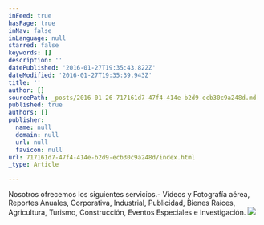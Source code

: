 ```yaml
---
inFeed: true
hasPage: true
inNav: false
inLanguage: null
starred: false
keywords: []
description: ''
datePublished: '2016-01-27T19:35:43.822Z'
dateModified: '2016-01-27T19:35:39.943Z'
title: ''
author: []
sourcePath: _posts/2016-01-26-717161d7-47f4-414e-b2d9-ecb30c9a248d.md
published: true
authors: []
publisher:
  name: null
  domain: null
  url: null
  favicon: null
url: 717161d7-47f4-414e-b2d9-ecb30c9a248d/index.html
_type: Article

---
```

Nosotros ofrecemos los siguientes servicios.-   Videos y Fotografía aérea, Reportes Anuales, Corporativa, Industrial, Publicidad, Bienes Raíces, Agricultura, Turismo, Construcción, Eventos Especiales e Investigación.
![](https://s3-us-west-2.amazonaws.com/the-grid-img/p/4dc26cf129f9e268e55f87374506d46c8509ac8b.jpg)